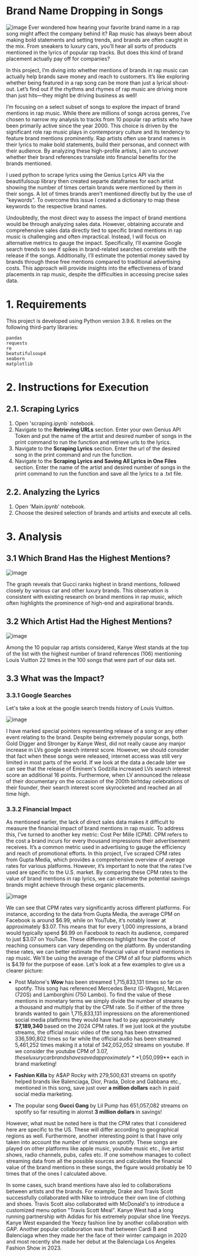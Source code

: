 # Brand Name Dropping in Songs
![image](https://github.com/user-attachments/assets/161cf27f-0eb1-4cef-a6c1-5f6b51cfed3b)
Ever wondered how hearing your favorite brand name in a rap song might affect the company behind it? Rap music has always been about making bold statements and setting trends, and brands are often caught in the mix. From sneakers to luxury cars, you’ll hear all sorts of products mentioned in the lyrics of popular rap tracks. But does this kind of brand placement actually pay off for companies?

In this project, I’m diving into whether mentions of brands in rap music can actually help brands save money and reach to customers. It’s like exploring whether being featured in a rap song can be more than just a lyrical shout-out. Let’s find out if the rhythms and rhymes of rap music are driving more than just hits—they might be driving business as well!

I’m focusing on a select subset of songs to explore the impact of brand mentions in rap music. While there are millions of songs across genres, I’ve chosen to narrow my analysis to tracks from 10 popular rap artists who have been primarily active since the year 2000. This choice is driven by the significant role rap music plays in contemporary culture and its tendency to feature brand mentions prominently. Rap artists often use brand names in their lyrics to make bold statements, build their personas, and connect with their audience. By analyzing these high-profile artists, I aim to uncover whether their brand references translate into financial benefits for the brands mentioned.

I used python to scrape lyrics using the Genius Lyrics API via the beautifulsoup library then created separte dataframes for each artist showing the number of times certain brands were mentioned by them in their songs. A lot of times brands aren't mentioned directly but by the use of "keywords". To overcome this issue I created a dictionary to map these keywords to the respective brand names.

Undoubtedly, the most direct way to assess the impact of brand mentions would be through analyzing sales data. However, obtaining accurate and comprehensive sales data directly tied to specific brand mentions in rap music is challenging and often impractical. Instead, I will focus on alternative metrics to gauge the impact. Specifically, I’ll examine Google search trends to see if spikes in brand-related searches correlate with the release if the songs. Additionally, I’ll estimate the potential money saved by brands through these free mentions compared to traditional advertising costs. This approach will provide insights into the effectiveness of brand placements in rap music, despite the difficulties in accessing precise sales data.


# 1. Requirements
This project is developed using Python version 3.9.6. It relies on the following third-party libraries:

```
pandas
requests
re
beatutifulsoup4
seaborn
matplotlib
```


# 2. Instructions for Execution

## 2.1. Scraping Lyrics

1. Open 'scraping.ipynb` notebook.
2. Navigate to the **Retrieving URLs** section. Enter your own Genius API Token and put the name of the artist and desired number of songs in the print command to run the function and retrieve urls to the lyrics.
3. Navigate to the **Scraping Lyrics** section. Enter the url of the desired song in the print command and run the function.
4. Navigate to the **Scraping Lyrics and Saving All Lyrics in One Files** section. Enter the name of the artist and desired number of songs in the print command to run the function and save all the lyrics to a .txt file.

## 2.2. Analyzing the Lyrics

1. Open 'Main.ipynb' notebook.
2. Choose the desired selection of brands and artisits and execute all cells.


# 3. Analysis

## 3.1 Which Brand Has the Highest Mentions?

![image](https://github.com/user-attachments/assets/3b9512d6-bf20-4b9e-8a26-baf188c13963)

The graph reveals that Gucci ranks highest in brand mentions, followed closely by various car and other luxury brands. This observation is consistent with existing research on brand mentions in rap music, which often highlights the prominence of high-end and aspirational brands.

## 3.2  Which Artist Had the Highest Mentions?

![image](https://github.com/user-attachments/assets/ba67d4a3-8444-4dc9-9c82-e4773cc89741)

Among the 10 popular rap artists considered, Kanye West stands at the top of the list with the highest number of brand references (106) mentioning Louis Vuitton 22 times in the 100 songs that were part of our data set. 

## 3.3 What was the Impact?

### 3.3.1 Google Searches

Let's take a look at the google search trends history of Louis Vuitton.

![image](https://github.com/user-attachments/assets/6e03c28a-a23f-417a-8936-4423a79e74e1)

I have marked special pointers representing release of a song or any other event relating to the brand. Despite being extremely popular songs, both Gold Digger and Stronger by Kanye West, did not really cause any manjor increase in LVs google search interest score. However, we should consider that fact when these songs were released, internet access was still very limited in most parts of the world. If we look at the data a decade later we can see that the release of Eminem's Godzilla increased LVs search interest score an additional 16 points. Furthermore, when LV announced the release of their documentary on the occasion of the 200th birhtday celebrations of their founder, their search interest score skyrocketed and reached an all time high. 

### 3.3.2 Financial Impact
As mentioned earlier, the lack of direct sales data makes it difficult to measure the financial impact of brand mentions in rap music. To address this, I’ve turned to another key metric: Cost Per Mille (CPM). CPM refers to the cost a brand incurs for every thousand impressions their advertisement receives. It’s a common metric used in advertising to gauge the efficiency and reach of promotional efforts. In this project, I’ve scraped CPM rates from Gupta Media, which provides a comprehensive overview of average rates for various platforms. However, it’s important to note that the rates I’ve used are specific to the U.S. market. By comparing these CPM rates to the value of brand mentions in rap lyrics, we can estimate the potential savings brands might achieve through these organic placements.

![image](https://github.com/user-attachments/assets/ab51cd93-cb0a-4d05-a577-27000df1e3a2)

We can see that CPM rates vary significantly across different platforms. For instance, according to the data from Gupta Media, the average CPM on Facebook is around $6.99, while on YouTube, it’s notably lower at approximately $3.07. This means that for every 1,000 impressions, a brand would typically spend $6.99 on Facebook to reach its audience, compared to just $3.07 on YouTube. These differences highlight how the cost of reaching consumers can vary depending on the platform. By understanding these rates, we can better estimate the financial value of brand mentions in rap music. We'll be using the average of the CPM of all four platforms which is $4.19 for the purpose of ease.
Let's look at a few examples to give us a clearer picture: 

- Post Malone's **Wow** has been streamed 1,715,833,131 times so far on spotify. This song has referenced Mercedes Benz (G-Wagon), McLaren (720S) and Lamborghini (750 Lambo). To find the value of these mentions in monetary terms we simply divide the number of streams by a thousand and multiply that by the CPM rate. So if either of the three brands wanted to gain 1,715,833,131 impressions on the aforementioned social media platforms they would have had to pay approximately **$7,189,340** based on the 2024 CPM rates. If we just look at the youtube streams, the official music video of the song has been streamed 336,590,802 times so far while the official audio has been streamed 5,461,252 times making it a total of 342,052,052 streams on youtube. If we consider the youtube CPM of $3.07, these luxury car brands have saved approximately **$1,050,099** each in brand marketing!

- **Fashion Killa** by A$AP Rocky with 279,500,631 streams on spotify helped brands like Balenciaga, Dior, Prada, Dolce and Gabbana etc., mentioned in this song, save just over **a million dollars** each in paid social media marketing.

- The popular song **Gucci Gang** by Lil Pump has 651,057,082 streams on spotify so far resulting in alomst **3 million dollars** in savings!

However, what must be noted here is that the CPM rates that I considered here are specific to the US. These will differ according to geographical regions as well. Furthermore, another interesting point is that I have only taken into account the number of streams on spotify. These songs are played on other platforms like apple music, youtube music etc., live artist shows, radio channels, pubs, cafes etc. If one somehow manages to collect streaming data from all the possible sources and calculates the financial value of the brand mentions in these songs, the figure would probably be 10 times that of the ones I calculated above.

In some cases, such brand mentions have also led to collaborations between artists and the brands. For example, Drake and Travis Scott successfully collaborated with Nike to introduce their own line of clothing and shoes. Travis Scott also collaborated with McDonald's to introduce a customized menu option "Travis Scott Meal". Kanye West had a long running partnership with Adidas for his extremely popular shoe line Yeezys. Kanye West expanded the Yeezy fashion line by another collaboration with GAP. Another popular collaboration was that between Cardi B and Balenciaga when they made her the face of their winter campaign in 2020 and most recently she made her debut at the Balenciaga Los Angeles Fashion Show in 2023.
